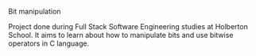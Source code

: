 Bit manipulation

Project done during Full Stack Software Engineering studies at Holberton School. It aims to learn about how to manipulate bits and use bitwise operators in C language.
